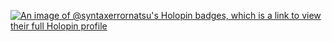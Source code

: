 [![An image of @syntaxerrornatsu's Holopin badges, which is a link to view their full Holopin profile](https://holopin.me/syntaxerrornatsu)](https://holopin.io/@syntaxerrornatsu)
